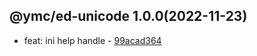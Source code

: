 <a name="1.0.0">

## @ymc/ed-unicode 1.0.0(2022-11-23)</a> 
- feat: ini help handle - [99acad364](https://github.com/ymc-github/js-idea/commit/599acad3640c64f34e32491c723263208b751e2d "feat(core): ini help handle&#10;&#10;export handle as default&#10;clify as ycs style&#10;to be json-fomated info&#10;&#10;generated by ymc@robot")